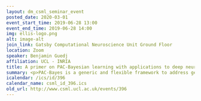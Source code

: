 ```yaml
---
layout: dm_csml_seminar_event
posted_date: 2020-03-01
event_start_time: 2019-06-28 13:00
event_end_time: 2019-06-28 14:00
img: ellis-logo.png
alt: image-alt
join_link: Gatsby Computational Neuroscience Unit Ground Floor
location: Zoom
speaker: Benjamin Guedj
affiliation: UCL - INRIA
title: A primer on PAC-Bayesian learning with applications to deep neural networks
summary: <p>PAC-Bayes is a generic and flexible framework to address generalisation abilities of machine learning algorithms. It leverages the power of Bayesian inference and allows to derive new learning strategies. Benjamin will briefly present the key concepts of PAC-Bayes and illustrate how it can be used to study generalization properties of deep neural networks.</p><p>Joint work with Gaël Letarte, Pascal Germain, François Laviolette (https&#58;//arxiv.org/abs/1905.13367) and John Shawe-Taylor (see our ICML 2019 tutorial https&#58;//bguedj.github.io/icml2019/index.html)</p><p><a href="https&#58;//www.dropbox.com/s/s3v67lyhr3no374/PAC-Bayes.pdf?dl=0 ">Slides from the talk here</a></p>
icalendar: /ics/id/396
calendar_name: csml_id_396.ics
old_url: http://www.csml.ucl.ac.uk/events/396
---
```

